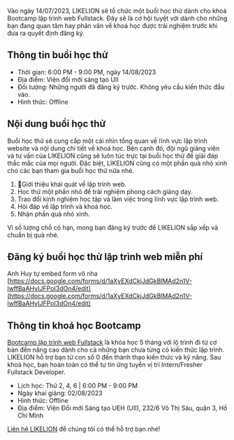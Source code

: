 
Vào ngày 14/07/2023, LIKELION sẽ tổ chức một buổi học thử dành cho khoá Bootcamp lập trình web Fullstack. Đây sẽ là cơ hội tuyệt vời dành cho những bạn đang quan tâm hay phân vân về khoá học được trải nghiệm trước khi đưa ra quyết định đăng ký. 

## Thông tin buổi học thử

- Thời gian: 6:00 PM - 9:00 PM, ngày 14/08/2023
- Địa điểm: Viện đổi mới sáng tạo UII 
- Đối tượng: Những người đã đăng ký trước. Không yêu cầu kiến thức đầu vào. 
- Hình thức: Offline 

## Nội dung buổi học thử
Buổi học thử sẽ cung cấp một cái nhìn tổng quan về lĩnh vực lập trình website và nội dung chi tiết về khoá học. Bên cạnh đó, đội ngũ giảng viên và tư vấn của LIKELION cũng sẽ luôn túc trực tại buổi học thử để giải đáp thắc mắc của mọi người. Đặc biệt, LIKELION cũng có một phần quà nhỏ xinh cho các bạn tham gia buổi học thử nữa nhé. 

1. Giới thiệu khái quát về lập trình web. 
2. Học thử một phần nhỏ để trải nghiệm phong cách giảng dạy. 
3. Trao đổi kinh nghiệm học tập và làm việc trong lĩnh vực lập trình web. 
4. Hỏi đáp về lập trình và khoá học.
5. Nhận phần quà nhỏ xinh. 

Vì số lượng chỗ có hạn, mong bạn đăng ký trước để LIKELION sắp xếp và chuẩn bị quà nhé. 

## Đăng ký buổi học thử lập trình web miễn phí 
Anh Huy tự embed form vô nha [https://docs.google.com/forms/d/1aXyEXdCkjJdGkBlMAd2n1V-lwffBaAHyIJFPoI3dOn4/edit](https://docs.google.com/forms/d/1aXyEXdCkjJdGkBlMAd2n1V-lwffBaAHyIJFPoI3dOn4/edit)

## Thông tin khoá học Bootcamp 
[Bootcamp lập trình web Fullstack](https://likelion-landing.vercel.app/courses/bootcamp-lap-trinh-web-fullstack) là khóa học 5 tháng với lộ trình đi từ cơ bản đến nâng cao dành cho cả những bạn chưa từng có kiến thức lập trình. LIKELION hỗ trợ bạn từ con số 0 đến thành thạo kiến thức và kỹ năng. Sau khoá học, bạn hoàn toàn có thể tự tin ứng tuyển vị trí Intern/Fresher Fullstack Developer. 

- Lịch học: Thứ 2, 4, 6 | 6:00 PM - 9:00 PM 
- Ngày khai giảng: 02/08/2023 
- Hình thức: Offline 
- Địa điểm: Viện Đổi mới Sáng tạo UEH (UII), 232/6 Võ Thị Sáu, quận 3, Hồ Chí Minh 

[Liên hệ LIKELION](https://likelion-landing.vercel.app/contact) để chúng tôi có thể hỗ trợ bạn nhé! 
